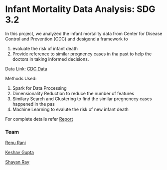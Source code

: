 # Infant Mortality Data Analysis: SDG 3.2
In this project, we analyzed the infant mortality data from Center for Disease Control and Prevention (CDC) and desigend a framework to
1. evaluate the risk of infant death
2. Provide reference to similar pregnency cases in tha past to help the doctors in taking informed decisions.


Data Link: [CDC Data](https://www.cdc.gov/nchs/data_access/vitalstatsonline.htm)

Methods Used:
1. Spark for Data Processing
2. Dimensionality Reduction to reduce the number of features
2. Similary Search and Clustering to find the similar pregncnecy cases happened in the pas
3. Machine Learning to evalute the risk of new infant death

For complete details refer [Report](https://github.com/techiepanda/infant-mortality-data-analysis/blob/master/Project%20Report.pdf)

### Team
[Renu Rani](https://github.com/techiepanda)

[Keshav Gupta](https://github.com/keshav11)

[Shayan Ray](https://github.com/shayanray)

